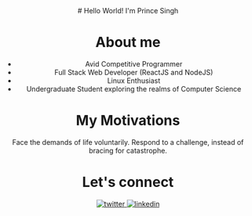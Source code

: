 <div align='center'>
# Hello World! I'm Prince Singh

# About me
- Avid Competitive Programmer
- Full Stack Web Developer (ReactJS and NodeJS)
- Linux Enthusiast
- Undergraduate Student exploring the realms of Computer Science

# My Motivations
Face the demands of life voluntarily. Respond to a challenge, instead of bracing for catastrophe. 

<h1> Let's connect </h1>
<div>
  <a href="https://twitter.com/mrprince88" target="_blank">
    <img src=https://img.shields.io/badge/twitter-%2300acee.svg?&style=for-the-badge&logo=twitter&logoColor=white alt=twitter style="margin-bottom: 5px;" />
  </a>
  <a href="https://linkedin.com/in/mrprince88" target="_blank">
    <img src=https://img.shields.io/badge/linkedin-%231E77B5.svg?&style=for-the-badge&logo=linkedin&logoColor=white alt=linkedin style="margin-bottom: 5px;" />
  </a>
</div>
</div>
